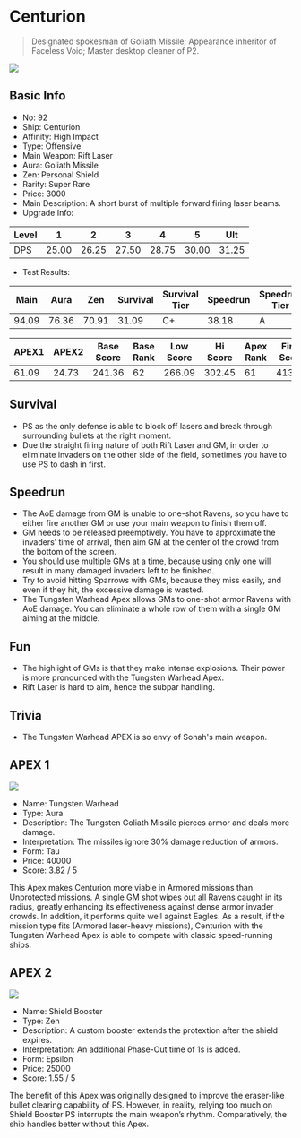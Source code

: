 # Centurion

> Designated spokesman of Goliath Missile; Appearance inheritor of Faceless Void; Master desktop cleaner of P2.

<img src="/ships/ship_92.png" style={{zoom:1}}/>

## Basic Info

- No: 92
- Ship: Centurion
- Affinity: High Impact
- Type: Offensive
- Main Weapon: Rift Laser
- Aura: Goliath Missile
- Zen: Personal Shield
- Rarity: Super Rare
- Price: 3000
- Main Description: A short burst of multiple forward firing laser beams.
- Upgrade Info: 

| Level | 1 | 2 | 3 | 4 | 5 | Ult |
|--|--|--|--|--|--|--|
| DPS | 25.00 | 26.25 | 27.50 | 28.75 | 30.00 | 31.25 |

- Test Results: 

| Main | Aura | Zen | Survival | Survival Tier | Speedrun | Speedrun Tier | Fun | Fun Tier |
|--|--|--|--|--|--|--|--|--|
| 94.09 | 76.36 | 70.91 | 31.09 | C+ | 38.18 | A | 41.45 | A |

| APEX1 | APEX2 | Base Score | Base Rank | Low Score | Hi Score | Apex Rank | Final Score | FinalRank |
|--|--|--|--|--|--|--|--|--|
| 61.09 | 24.73 | 241.36 | 62 | 266.09 | 302.45 | 61 | 413.18 | 52 |

## Survival

- PS as the only defense is able to block off lasers and break through surrounding bullets at the right moment.
- Due the straight firing nature of both Rift Laser and GM, in order to eliminate invaders on the other side of the field, sometimes you have to use PS to dash in first.

## Speedrun

- The AoE damage from GM is unable to one-shot Ravens, so you have to either fire another GM or use your main weapon to finish them off.
- GM needs to be released preemptively. You have to approximate the invaders’ time of arrival, then aim GM at the center of the crowd from the bottom of the screen.
- You should use multiple GMs at a time, because using only one will result in many damaged invaders left to be finished.
- Try to avoid hitting Sparrows with GMs, because they miss easily, and even if they hit, the excessive damage is wasted.
- The Tungsten Warhead Apex allows GMs to one-shot armor Ravens with AoE damage. You can eliminate a whole row of them with a single GM aiming at the middle.

## Fun

- The highlight of GMs is that they make intense explosions. Their power is more pronounced with the Tungsten Warhead Apex.
- Rift Laser is hard to aim, hence the subpar handling. 

## Trivia

- The Tungsten Warhead APEX is so envy of Sonah's main weapon.

## APEX 1

<img src="/ships/ship_92_apex_1.png" style={{zoom:1}}/>

- Name: Tungsten Warhead
- Type: Aura
- Description: The Tungsten Goliath Missile pierces armor and deals more damage.
- Interpretation: The missiles ignore 30% damage reduction of armors.
- Form: Tau
- Price: 40000
- Score: 3.82 / 5

This Apex makes Centurion more viable in Armored missions than Unprotected missions. A single GM shot wipes out all Ravens caught in its radius, greatly enhancing its effectiveness against dense armor invader crowds. In addition, it performs quite well against Eagles. As a result, if the mission type fits (Armored laser-heavy missions), Centurion with the Tungsten Warhead Apex is able to compete with classic speed-running ships. 

## APEX 2

<img src="/ships/ship_92_apex_2.png" style={{zoom:1}}/>

- Name: Shield Booster
- Type: Zen
- Description: A custom booster extends the protextion after the shield expires.
- Interpretation: An additional Phase-Out time of 1s is added.
- Form: Epsilon
- Price: 25000
- Score: 1.55 / 5

The benefit of this Apex was originally designed to improve the eraser-like bullet clearing capability of PS. However, in reality, relying too much on Shield Booster PS interrupts the main weapon’s rhythm. Comparatively, the ship handles better without this Apex.
